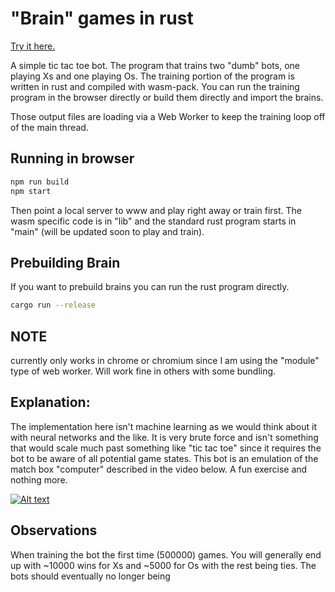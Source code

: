 # "Brain" games in rust

[Try it here.](https://wasm-games.web.app/)

A simple tic tac toe bot.
The program that trains two "dumb" bots, one playing Xs and one playing Os.
The training portion of the program is written in rust and compiled with wasm-pack.
You can run the training program in the browser directly or build them directly and import the brains.

Those output files are loading via a Web Worker to keep the training loop off of the main thread.

## Running in browser

```BASH
npm run build
npm start
```

Then point a local server to www and play right away or train first.
The wasm specific code is in "lib" and the standard rust program starts in "main" (will be updated soon to play and train).

## Prebuilding Brain

If you want to prebuild brains you can run the rust program directly.

```BASH
cargo run --release
```

## NOTE

currently only works in chrome or chromium since I am using the "module" type of web worker. Will work fine in others with some bundling.

## Explanation:

The implementation here isn't machine learning as we would think about it with neural networks and the like. It is very brute force and isn't something that would scale much past something like "tic tac toe" since it requires the bot to be aware of all potential game states. This bot is an emulation of the match box "computer" described in the video below. A fun exercise and nothing more.

[![Alt text](https://img.youtube.com/vi/R9c-_neaxeU/0.jpg)](https://www.youtube.com/watch?v=R9c-_neaxeU)

## Observations

When training the bot the first time (500000) games. You will generally end up with ~10000 wins for Xs and ~5000 for Os with the rest being ties.
The bots should eventually no longer being
